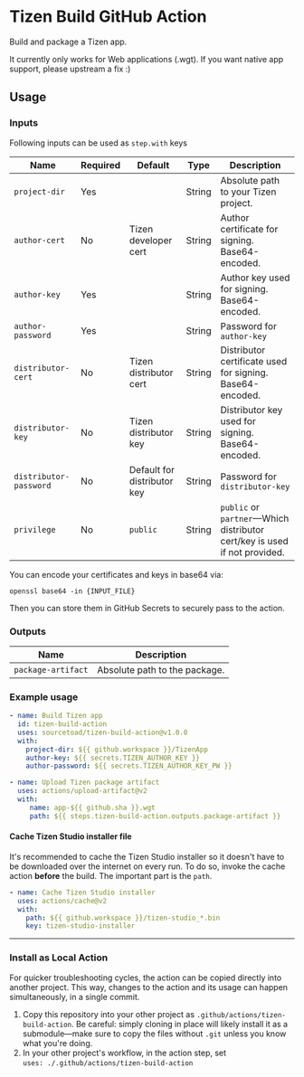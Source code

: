 # Tizen Build GitHub Action
Build and package a Tizen app.

It currently only works for Web applications (.wgt). If you want native app support, please upstream a fix :)

## Usage
### Inputs

Following inputs can be used as `step.with` keys

| Name                   | Required | Default                     | Type   | Description                                                                 |
|------------------------|----------|-----------------------------|--------|-----------------------------------------------------------------------------|
| `project-dir`          | Yes      |                             | String | Absolute path to your Tizen project.                                        |
| `author-cert`          | No       | Tizen developer cert        | String | Author certificate for signing. Base64-encoded.                             |
| `author-key`           | Yes      |                             | String | Author key used for signing. Base64-encoded.                                |
| `author-password`      | Yes      |                             | String | Password for `author-key`                                                   |
| `distributor-cert`     | No       | Tizen distributor cert      | String | Distributor certificate used for signing. Base64-encoded.                   |
| `distributor-key`      | No       | Tizen distributor key       | String | Distributor key used for signing. Base64-encoded.                           |
| `distributor-password` | No       | Default for distributor key | String | Password for `distributor-key`                                              |
| `privilege`            | No       | `public`                    | String | `public` or `partner`&mdash;Which distributor cert/key is used if not provided. |

You can encode your certificates and keys in base64 via:

    openssl base64 -in {INPUT_FILE}

Then you can store them in GitHub Secrets to securely pass to the action.

### Outputs
| Name               | Description                       |
|--------------------|-----------------------------------|
| `package-artifact` | Absolute path to the package.     |

### Example usage

```yaml
- name: Build Tizen app
  id: tizen-build-action
  uses: sourcetoad/tizen-build-action@v1.0.0
  with:
    project-dir: ${{ github.workspace }}/TizenApp
    author-key: ${{ secrets.TIZEN_AUTHOR_KEY }}
    author-password: ${{ secrets.TIZEN_AUTHOR_KEY_PW }}

- name: Upload Tizen package artifact
  uses: actions/upload-artifact@v2
  with:
     name: app-${{ github.sha }}.wgt
     path: ${{ steps.tizen-build-action.outputs.package-artifact }}
```

#### Cache Tizen Studio installer file
It's recommended to cache the Tizen Studio installer
so it doesn't have to be downloaded over the internet on every run.
To do so, invoke the cache action **before** the build.
The important part is the `path`.
```yaml
- name: Cache Tizen Studio installer
  uses: actions/cache@v2
  with:
    path: ${{ github.workspace }}/tizen-studio_*.bin
    key: tizen-studio-installer
```

---

### Install as Local Action
For quicker troubleshooting cycles, the action can be copied directly into another project.
This way, changes to the action and its usage can happen simultaneously, in a single commit.

1. Copy this repository into your other project as `.github/actions/tizen-build-action`.
   Be careful: simply cloning in place will likely install it as a submodule&mdash;make sure to copy the files without `.git` unless you know what you're doing.
2. In your other project's workflow, in the action step, set\
   `uses: ./.github/actions/tizen-build-action`
